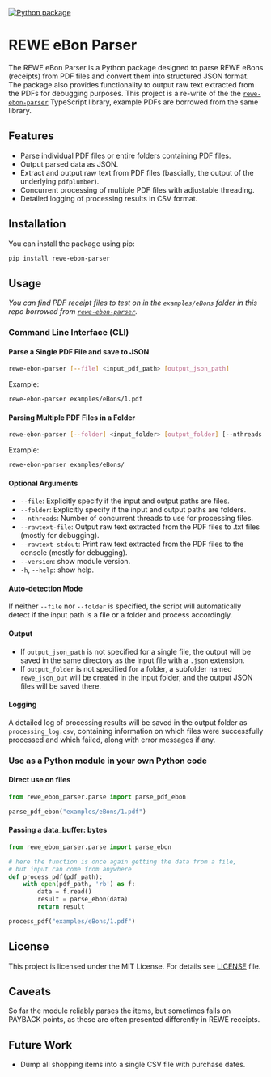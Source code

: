 [![Python package](https://github.com/e-kotov/rewe-ebon-parser/actions/workflows/python-package-test.yml/badge.svg)](https://github.com/e-kotov/rewe-ebon-parser/actions/workflows/python-package-test.yml)

# REWE eBon Parser

The REWE eBon Parser is a Python package designed to parse REWE eBons (receipts) from PDF files and convert them into structured JSON format. The package also provides functionality to output raw text extracted from the PDFs for debugging purposes. This project is a re-write of the the [`rewe-ebon-parser`](https://github.com/webD97/rewe-ebon-parser) TypeScript library, example PDFs are borrowed from the same library.

## Features

- Parse individual PDF files or entire folders containing PDF files.
- Output parsed data as JSON.
- Extract and output raw text from PDF files (bascially, the output of the underlying `pdfplumber`).
- Concurrent processing of multiple PDF files with adjustable threading.
- Detailed logging of processing results in CSV format.

## Installation

You can install the package using pip:

```bash
pip install rewe-ebon-parser
```

## Usage

*You can find PDF receipt files to test on in the `examples/eBons` folder in this repo borrowed from [`rewe-ebon-parser`](https://github.com/webD97/rewe-ebon-parser).*

### Command Line Interface (CLI)

#### Parse a Single PDF File and save to JSON

```bash
rewe-ebon-parser [--file] <input_pdf_path> [output_json_path]
```

Example:

```bash
rewe-ebon-parser examples/eBons/1.pdf
```

#### Parsing Multiple PDF Files in a Folder

```bash
rewe-ebon-parser [--folder] <input_folder> [output_folder] [--nthreads <number_of_threads>] 
```

Example:

```bash
rewe-ebon-parser examples/eBons/
```

#### Optional Arguments

- `--file`: Explicitly specify if the input and output paths are files.
- `--folder`: Explicitly specify if the input and output paths are folders.
- `--nthreads`: Number of concurrent threads to use for processing files.
- `--rawtext-file`: Output raw text extracted from the PDF files to .txt files (mostly for debugging).
- `--rawtext-stdout`: Print raw text extracted from the PDF files to the console (mostly for debugging).
- `--version`: show module version.
- `-h`, `--help`: show help.

#### Auto-detection Mode

If neither `--file` nor `--folder` is specified, the script will automatically detect if the input path is a file or a folder and process accordingly.

#### Output

- If `output_json_path` is not specified for a single file, the output will be saved in the same directory as the input file with a `.json` extension.
- If `output_folder` is not specified for a folder, a subfolder named `rewe_json_out` will be created in the input folder, and the output JSON files will be saved there.

#### Logging

A detailed log of processing results will be saved in the output folder as `processing_log.csv`, containing information on which files were successfully processed and which failed, along with error messages if any.


### Use as a Python module in your own Python code

#### Direct use on files

```python
from rewe_ebon_parser.parse import parse_pdf_ebon

parse_pdf_ebon("examples/eBons/1.pdf")
```

#### Passing a data_buffer: bytes

```python
from rewe_ebon_parser.parse import parse_ebon

# here the function is once again getting the data from a file,
# but input can come from anywhere
def process_pdf(pdf_path):
    with open(pdf_path, 'rb') as f:
        data = f.read()
        result = parse_ebon(data)
        return result

process_pdf("examples/eBons/1.pdf")
```


## License

This project is licensed under the MIT License. For details see [LICENSE](LICENSE) file.


## Caveats

So far the module reliably parses the items, but sometimes fails on PAYBACK points, as these are often presented differently in REWE receipts.

## Future Work

- Dump all shopping items into a single CSV file with purchase dates.
